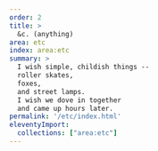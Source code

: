 ```yaml
---
order: 2
title: >
  &c. (anything)
area: etc
index: area:etc
summary: >
  I wish simple, childish things --
  roller skates,
  foxes,
  and street lamps.
  I wish we dove in together
  and came up hours later.
permalink: '/etc/index.html'
eleventyImport:
  collections: ["area:etc"]
---
```


